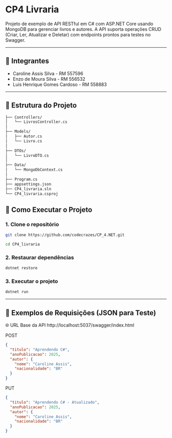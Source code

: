 # CP4 Livraria

Projeto de exemplo de API RESTful em C# com ASP.NET Core usando MongoDB para gerenciar livros e autores.
A API suporta operações CRUD (Criar, Ler, Atualizar e Deletar) com endpoints prontos para testes no Swagger.

---
## 👥 Integrantes

- Caroline Assis Silva - RM 557596  
- Enzo de Moura Silva - RM 556532  
- Luis Henrique Gomes Cardoso - RM 558883  
---

## 📁 Estrutura do Projeto

```bash
├── Controllers/
│   └── LivrosController.cs
│
├── Models/
│   ├── Autor.cs
│   └── Livro.cs
│
├── DTOs/
│   └── LivroDTO.cs
│
├── Data/
│   └── MongoDbContext.cs
│
├── Program.cs
├── appsettings.json
├── CP4_livraria.sln
└── CP4_livraria.csproj
```
## 🧪 Como Executar o Projeto

### 1. Clone o repositório
```bash
git clone https://github.com/codecrazes/CP_4.NET.git
```
```bash
cd CP4_livraria
```
### 2. Restaurar dependências
```bash
dotnet restore
```
### 3. Executar o projeto
```bash
dotnet run
```
---
## 🔄 Exemplos de Requisições (JSON para Teste)

🌐 URL Base da API
http://localhost:5037/swagger/index.html

POST

```json
{
  "titulo": "Aprendendo C#",
  "anoPublicacao": 2025,
  "autor": {
    "nome": "Caroline Assis",
    "nacionalidade": "BR"
  }
}
```
PUT

```json
{
  "titulo": "Aprendendo C# - Atualizado",
  "anoPublicacao": 2025,
  "autor": {
    "nome": "Caroline Assis",
    "nacionalidade": "BR"
  }
}

```
